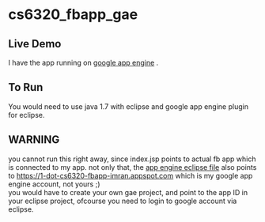 # cs6320_fbapp_gae

## Live Demo
I have the app running on [google app engine](https://1-dot-cs6320-fbapp-imran.appspot.com) . 

## To Run
You would need to use java 1.7 with eclipse and google app engine plugin for eclipse.  
## WARNING
you cannot run this right away, since index.jsp points to actual fb app which is connected to my app. not only that, the [app engine eclipse file](war/WEB-INF/appengine-web.xml) also points to https://1-dot-cs6320-fbapp-imran.appspot.com which is my google app engine account, not yours ;)  
you would have to create your own gae project, and point to the app ID in your eclipse project, ofcourse you need to login to google account via eclipse. 
